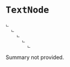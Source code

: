 # <code><span title="undefined">TextNode</span></code>

```
ட 
  ட 
    ட 
      ட 
        ட 
```

Summary not provided.

